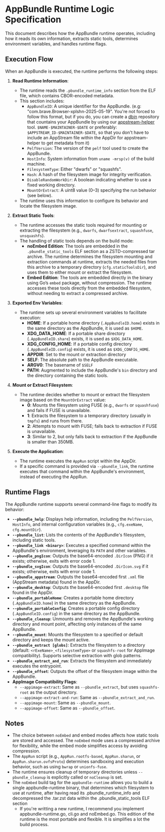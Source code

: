 # AppBundle Runtime Logic Specification

This document describes how the AppBundle runtime operates, including how it reads its own information, extracts static tools, determines environment variables, and handles runtime flags.

## Execution Flow

When an AppBundle is executed, the runtime performs the following steps:

1. **Read Runtime Information**:
   - The runtime reads the `.pbundle_runtime_info` section from the ELF file, which contains CBOR-encoded metadata.
   - This section includes:
     - `AppBundleID`: A unique identifier for the AppBundle. (e.g: "com.brave.Browser-xplshn-2025-05-19". You're not forced to follow this format, but if you do, you can create a [dbin](https://github.com/xplshn/dbin) repository that countains your AppBundle by using our [appstream-helper](https://github.com/xplshn/pelf/blob/master/cmd/misc/appstream-helper/appstream-helper.go) tool. `$NAME-$MAINTAINER-$DATE` or preferably: `$APPSTREAM_ID-$MAINTAINER-$DATE`, so that you don't have to include an AppStream file within the AppDir for appstream-helper to get metadata from it)
     - `PelfVersion`: The version of the `pelf` tool used to create the AppBundle.
     - `HostInfo`: System information from `uname -mrsp(v)` of the build machine.
     - `FilesystemType`: Either "dwarfs" or "squashfs".
     - `Hash`: A hash of the filesystem image for integrity verification.
     - `DisableRandomWorkDir`: A boolean indicating whether to use a fixed working directory.
     - `MountOrExtract`: A uint8 value (0–3) specifying the run behavior (see below).
   - The runtime uses this information to configure its behavior and locate the filesystem image.

2. **Extract Static Tools**:
   - The runtime accesses the static tools required for mounting or extracting the filesystem (e.g., `dwarfs`, `dwarfsextract`, `squashfuse`, `unsquashfs`).
   - The handling of static tools depends on the build mode:
     - **noEmbed Edition**: The tools are embedded in the `.pbundle_static_tools` ELF section as a ZSTD-compressed tar archive. The runtime determines the filesystem mounting and extraction commands at runtime, extracts the needed files from this archive to a temporary directory (`cfg.staticToolsDir`), and uses them to either mount or extract the filesystem.
     - **Embed Edition**: The tools are embedded directly in the binary using Go’s `embed` package, without compression. The runtime accesses these tools directly from the embedded filesystem, without needing to extract a compressed archive.

3. **Exported Env Variables**:
   - The runtime sets up several environment variables to facilitate execution:
     - **HOME**: If a portable home directory (`.AppBundleID.home`) exists in the same directory as the AppBundle, it is used as `$HOME`.
     - **XDG_DATA_HOME**: If a portable share directory (`.AppBundleID.share`) exists, it is used as `$XDG_DATA_HOME`.
     - **XDG_CONFIG_HOME**: If a portable config directory (`.AppBundleID.config`) exists, it is used as `$XDG_CONFIG_HOME`.
     - **APPDIR**: Set to the mount or extraction directory
     - **SELF**: The absolute path to the AppBundle executable.
     - **ARGV0**: The basename of `$SELF`
     - **PATH**: Augmented to include the AppBundle's `bin` directory and the directory containing the static tools.

4. **Mount or Extract Filesystem**:
   - The runtime decides whether to mount or extract the filesystem image based on the `MountOrExtract` value:
     - **0**: Mounts the filesystem using FUSE (e.g., `dwarfs` or `squashfuse`) and fails if FUSE is unavailable.
     - **1**: Extracts the filesystem to a temporary directory (usually in `tmpfs`) and runs from there.
     - **2**: Attempts to mount with FUSE; falls back to extraction if FUSE is unavailable.
     - **3**: Similar to 2, but only falls back to extraction if the AppBundle is smaller than 350MB.

5. **Execute the Application**:
   - The runtime executes the `AppRun` script within the AppDir.
   - If a specific command is provided via `--pbundle_link`, the runtime executes that command within the AppBundle's environment, instead of executing the AppRun.

## Runtime Flags

The AppBundle runtime supports several command-line flags to modify its behavior:

- **`--pbundle_help`**: Displays help information, including the `PelfVersion`, `HostInfo`, and internal configuration variables (e.g., `cfg.exeName`, `cfg.mountDir`).
- **`--pbundle_list`**: Lists the contents of the AppBundle's filesystem, including static tools.
- **`--pbundle_link <binary>`**: Executes a specified command within the AppBundle's environment, leveraging its `PATH` and other variables.
- **`--pbundle_pngIcon`**: Outputs the base64-encoded `.DirIcon` (PNG) if it exists; otherwise, exits with error code 1.
- **`--pbundle_svgIcon`**: Outputs the base64-encoded `.DirIcon.svg` if it exists; otherwise, exits with error code 1.
- **`--pbundle_appstream`**: Outputs the base64-encoded first `.xml` file (AppStream metadata) found in the AppDir.
- **`--pbundle_desktop`**: Outputs the base64-encoded first `.desktop` file found in the AppDir.
- **`--pbundle_portableHome`**: Creates a portable home directory (`.AppBundleID.home`) in the same directory as the AppBundle.
- **`--pbundle_portableConfig`**: Creates a portable config directory (`.AppBundleID.config`) in the same directory as the AppBundle.
- **`--pbundle_cleanup`**: Unmounts and removes the AppBundle's working directory and mount point, affecting only instances of the same AppBundle.
- **`--pbundle_mount`**: Mounts the filesystem to a specified or default directory and keeps the mount active.
- **`--pbundle_extract [globs]`**: Extracts the filesystem to a directory (default: `<rExeName>_<filesystemType>` or `squashfs-root` for AppImage compatibility). Supports selective extraction with glob patterns.
- **`--pbundle_extract_and_run`**: Extracts the filesystem and immediately executes the entrypoint.
- **`--pbundle_offset`**: Outputs the offset of the filesystem image within the AppBundle.
- **AppImage Compatibility Flags**:
  - `--appimage-extract`: Same as `--pbundle_extract`, but uses `squashfs-root` as the output directory.
  - `--appimage-extract-and-run`: Same as `--pbundle_extract_and_run`.
  - `--appimage-mount`: Same as `--pbundle_mount`.
  - `--appimage-offset`: Same as `--pbundle_offset`.

## Notes

- The choice between `noEmbed` and embed modes affects how static tools are stored and accessed. The `noEmbed` mode uses a compressed archive for flexibility, while the embed mode simplifies access by avoiding compression.
- The `AppRun` script (e.g., `AppRun.rootfs-based`, `AppRun.sharun`, or `AppRun.sharun.ovfsProto`) determines sandboxing and execution behavior, such as using `bwrap` or `unionfs-fuse`.
- The runtime ensures cleanup of temporary directories unless `--pbundle_cleanup` is explicitly called or `noCleanup` is set.
- The `noEmbed` build tag for the `appbundle-runtime` allows you to build a single appbundle-runtime binary, that determines which filesystem to use at runtime, after having read its .pbundle_runtime_info and decompressed the .tar.zst data within the .pbundle_static_tools ELF section
  - If you're writting a new runtime, I recommend you implement appbundle-runtime.go, cli.go and noEmbed.go. This edition of the runtime is the most portable and flexible. It is simplifies a lot the build process.
